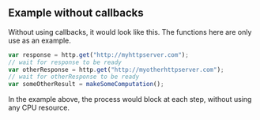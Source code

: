 ## Example without callbacks

Without using callbacks, it would look like this.
The functions here are only use as an example.

```javascript
var response = http.get("http://myhttpserver.com");
// wait for response to be ready
var otherResponse = http.get("http://myotherhttpserver.com");
// wait for otherResponse to be ready
var someOtherResult = makeSomeComputation();
```

In the example above, the process would block at each step,
without using any CPU resource.
